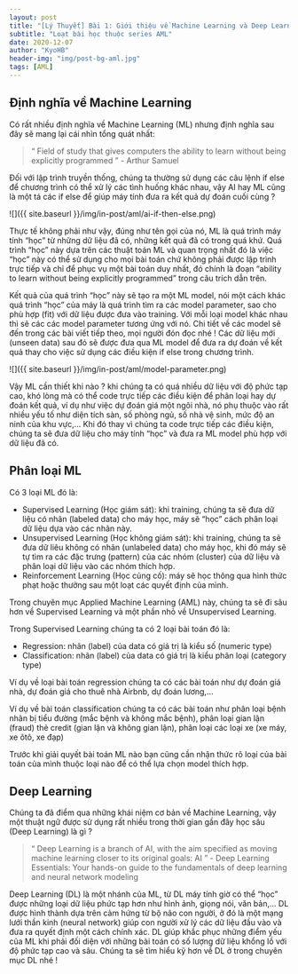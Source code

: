 ```yaml
---
layout: post
title: "[Lý Thuyết] Bài 1: Giới thiệu về Machine Learning và Deep Learning"
subtitle: "Loạt bài học thuộc series AML"
date: 2020-12-07
author: "KyoHB"
header-img: "img/post-bg-aml.jpg"
tags: [AML]
---
```

## Định nghĩa về Machine Learning
Có rất nhiều định nghĩa về Machine Learning (ML) nhưng định nghĩa sau đây sẽ mang lại cái nhìn tổng quát nhất:
> “ Field of study that gives computers the ability to learn without being explicitly programmed ” - Arthur Samuel


Đối với lập trình truyền thống, chúng ta thường sử dụng các câu lệnh if else để chương trình có thể xử lý các tình huống khác nhau, vậy AI hay ML cũng là một tá các if else để giúp máy tính đưa ra kết quả dự đoán cuối cùng ?

![]({{ site.baseurl }}/img/in-post/aml/ai-if-then-else.png)

Thực tế không phải như vậy, đúng như tên gọi của nó, ML là quá trình máy tính “học” từ những dữ liệu đã có, những kết quả đã có trong quá khứ. Quá trình “học” này dựa trên các thuật toán ML và quan trọng nhất đó là việc “học” này có thể sử dụng cho mọi bài toán chứ không phải được lập trình trực tiếp và chỉ để phục vụ một bài toán duy nhất, đó chính là đoạn “ability to learn without being explicitly programmed” trong câu trích dẫn trên.

Kết quả của quá trình “học” này sẽ tạo ra một ML model, nói một cách khác quá trình “học” của máy là quá trình tìm ra các model parameter, sao cho phù hợp (fit) với dữ liệu được đưa vào training. Với mỗi loại model khác nhau thì sẽ các các model parameter tương ứng với nó. Chi tiết về các model sẽ đến trong các bài viết tiếp theo, mọi người đón đọc nhé ! Các dữ liệu mới (unseen data) sau đó sẽ được đưa qua ML model để đưa ra dự đoán về kết quả thay cho việc sử dụng các điều kiện if else trong chương trình.

![]({{ site.baseurl }}/img/in-post/aml/model-parameter.png)

Vậy ML cần thiết khi nào ? khi chúng ta có quá nhiều dữ liệu với độ phức tạp cao, khó lòng mà có thể code trực tiếp các điều kiện để phân loại hay dự đoán kết quả, ví dụ như việc dự đoán giá một ngôi nhà, nó phụ thuộc vào rất nhiều yếu tố như diện tích sàn, số phòng ngủ, số nhà vệ sinh, mức độ an ninh của khu vực,… Khi đó thay vì chúng ta code trực tiếp các điều kiện, chúng ta sẽ đưa dữ liệu cho máy tính “học” và đưa ra ML model phù hợp với dữ liệu đã có.

## Phân loại ML
Có 3 loại ML đó là:

- Supervised Learning (Học giám sát): khi training, chúng ta sẽ đưa dữ liệu có nhãn (labeled data) cho máy học, máy sẽ “học” cách phân loại dữ liệu dựa vào các nhãn này.
- Unsupervised Learning (Học không giám sát): khi training, chúng ta sẽ đưa dữ liêu không có nhãn (unlabeled data) cho máy học, khi đó máy sẽ tự tìm ra các đặc trưng (pattern) của các nhóm (cluster) của dữ liệu và phân loại dữ liệu vào các nhóm thích hợp.
- Reinforcement Learning (Học củng cố): máy sẽ học thông qua hình thức phạt hoặc thưởng sau một loạt các quyết định của mình.

Trong chuyên mục Applied Machine Learning (AML) này, chúng ta sẽ đi sâu hơn về Supervised Learning và một phần nhỏ về Unsupervised Learning.

Trong Supervised Learning chúng ta có 2 loại bài toán đó là:

- Regression: nhãn (label) của data có giá trị là kiểu số (numeric type)
- Classification: nhãn (label) của data có giá trị là kiểu phân loại (category type)

Ví dụ về loại bài toán regression chúng ta có các bài toán như dự đoán giá nhà, dự đoán giá cho thuê nhà Airbnb, dự đoán lương,…

Ví dụ về bài toán classification chúng ta có các bài toán như phân loại bệnh nhân bị tiểu đường (mắc bệnh và không mắc bệnh), phân loại gian lận (fraud) thẻ credit (gian lận và không gian lận), phân loại các loại xe (xe máy, xe ôtô, xe đạp)

Trước khi giải quyết bài toán ML nào bạn cũng cần nhận thức rõ loại của bài toán của mình thuộc loại nào để có thể lựa chọn model thích hợp.

## Deep Learning
Chúng ta đã điểm qua những khái niệm cơ bản về Machine Learning, vậy một thuật ngữ được sử dụng rất nhiều trong thời gian gần đây học sâu (Deep Learning) là gì ?

> “ Deep Learning is a branch of AI, with the aim specified as moving machine learning closer to its original goals: AI ” - Deep Learning Essentials: Your hands-on guide to the fundamentals of deep learning and neural network modeling

Deep Learning (DL) là một nhánh của ML, từ DL máy tính giờ có thể “học” được những loại dữ liệu phức tạp hơn như hình ảnh, giọng nói, văn bản,… DL được hình thành dựa trên cảm hứng từ bộ não con người, ở đó là một mạng lưới thần kinh (neural network) giúp con người xử lý các dữ liệu đầu vào và đưa ra quyết định một cách chính xác. DL giúp khắc phục những điểm yếu của ML khi phải đối diện với những bài toán có số lượng dữ liệu khổng lồ với độ phức tạp cao và sâu. Chúng ta sẽ tìm hiểu kỹ hơn về DL ở trong chuyên mục DL nhé !

